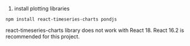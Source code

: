 1. install plotting libraries

```
npm install react-timeseries-charts pondjs
```

react-timeseries-charts library does not work with React 18. React 16.2 is recommended for this project.
